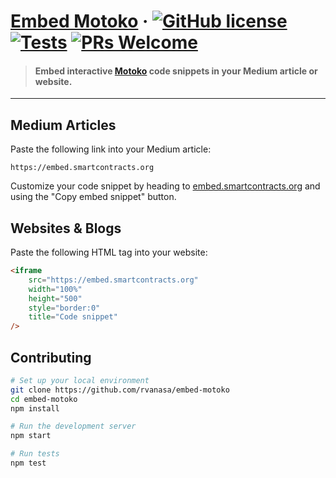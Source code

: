 # [Embed Motoko](https://embed.smartcontracts.org) &middot; [![GitHub license](https://img.shields.io/badge/license-Apache%202.0-blue.svg)](https://opensource.org/licenses/Apache-2.0) [![Tests](https://img.shields.io/github/actions/workflow/status/dfinity/embed-motoko/tests.yml?branch=main&logo=github)](https://github.com/dfinity/embed-motoko/actions?query=workflow:"Tests") [![PRs Welcome](https://img.shields.io/badge/PRs-welcome-brightgreen.svg)](https://github.com/dfinity/prettier-plugin-motoko/issues)

> #### Embed interactive [Motoko](https://github.com/dfinity/motoko#readme) code snippets in your Medium article or website.

---

## Medium Articles

Paste the following link into your Medium article:

```
https://embed.smartcontracts.org
```

Customize your code snippet by heading to [embed.smartcontracts.org](https://embed.smartcontracts.org) and using the "Copy embed snippet" button. 

## Websites & Blogs

Paste the following HTML tag into your website:

```html
<iframe
    src="https://embed.smartcontracts.org"
    width="100%"
    height="500"
    style="border:0"
    title="Code snippet"
/>
```

## Contributing

```sh
# Set up your local environment
git clone https://github.com/rvanasa/embed-motoko
cd embed-motoko
npm install

# Run the development server
npm start

# Run tests
npm test
```
